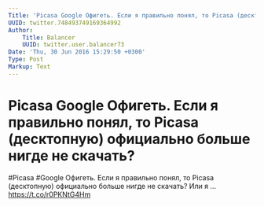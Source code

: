 ```yaml
---
Title: 'Picasa Google Офигеть. Если я правильно понял, то Picasa (десктопную) официально больше нигде не скачать?'
UUID: twitter.748493749169364992
Author:
    Title: Balancer
    UUID: twitter.user.balancer73
Date: 'Thu, 30 Jun 2016 15:29:50 +0300'
Type: Post
Markup: Text
---
```


# Picasa Google Офигеть. Если я правильно понял, то Picasa (десктопную) официально больше нигде не скачать?

#Picasa #Google Офигеть. Если я правильно понял, то Picasa
(десктопную) официально больше нигде не скачать? Или я …
https://t.co/r0PKNtG4Hm